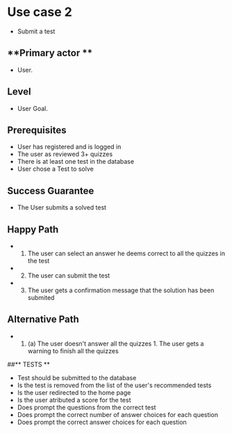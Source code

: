 # Use case 2

* Submit a test

## **Primary actor **

* User.

## **Level**

* User Goal.

## **Prerequisites**

* User has registered and is logged in
* The user as reviewed 3+ quizzes
* There is at least one test in the database
* User chose a Test to solve

## **Success Guarantee**

*  The User submits a solved test

## **Happy Path**
*   1. The user can select an answer he deems correct to all the quizzes in the test
*   2. The user can submit the test
*   3. The user gets a confirmation message that the solution has been submited  

## Alternative Path

* 1.    (a) The user doesn't answer all the quizzes
            1. The user gets a warning to finish all the quizzes

##** TESTS **
* Test should be submitted to the database
* Is the test is removed from the list of the user's recommended tests
* Is the user redirected to the home page
* Is the user atributed a score for the test
* Does prompt the questions from the correct test
* Does prompt the correct number of answer choices for each question
* Does prompt the correct answer choices for each question
